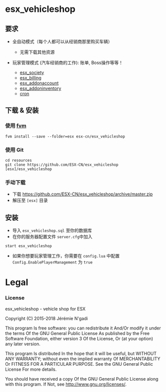 # esx_vehicleshop

## 要求

* 全自动模式（每个人都可以从经销商那里购买车辆）
  * 无需下载其他资源

* 玩家管理模式 (汽车经销商的工作): 账单, Boss操作等等！
  * [esx_society](https://github.com/ESX-CN/esx_society)
  * [esx_billing](https://github.com/ESX-CN/esx_billing)
  * [esx_addonaccount](https://github.com/ESX-CN/esx_addonaccount)
  * [esx_addoninventory](https://github.com/ESX-CN/esx_addoninventory)
  * [cron](https://github.com/ESX-CN/cron)

## 下载 & 安装

### 使用 [fvm](https://github.com/qlaffont/fvm-installer)
```
fvm install --save --folder=esx esx-cn/esx_vehicleshop
```

### 使用 Git
```
cd resources
git clone https://github.com/ESX-CN/esx_vehicleshop [esx]/esx_vehicleshop
```

### 手动下载
- 下载 https://github.com/ESX-CN/esx_vehicleshop/archive/master.zip
- 解压至 `[esx]` 目录

## 安装
- 导入 `esx_vehicleshop.sql` 至你的数据库
- 在你的服务器配置文件 `server.cfg`中加入

```
start esx_vehicleshop
```
- 如果你想要玩家管理工作，你需要在 `config.lua` 中配置 `Config.EnablePlayerManagement` 为 `true`

# Legal
### License
esx_vehicleshop - vehicle shop for ESX

Copyright (C) 2015-2018 Jérémie N'gadi

This program Is free software: you can redistribute it And/Or modify it under the terms Of the GNU General Public License As published by the Free Software Foundation, either version 3 Of the License, Or (at your option) any later version.

This program Is distributed In the hope that it will be useful, but WITHOUT ANY WARRANTY; without even the implied warranty Of MERCHANTABILITY Or FITNESS FOR A PARTICULAR PURPOSE. See the GNU General Public License For more details.

You should have received a copy Of the GNU General Public License along with this program. If Not, see http://www.gnu.org/licenses/.